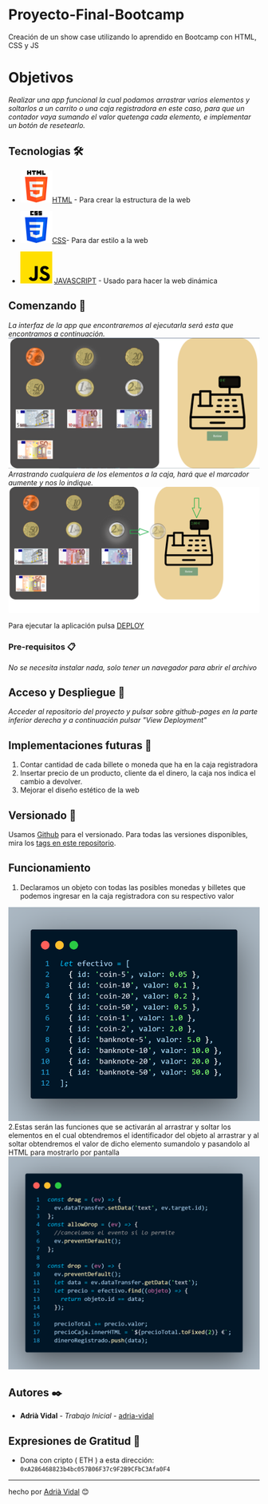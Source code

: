 # Proyecto-Final-Bootcamp

Creación de un show case utilizando lo aprendido en Bootcamp con HTML, CSS y JS

# Objetivos

_Realizar una app funcional la cual podamos arrastrar varios elementos y soltarlos a un carrito o una caja registradora en este caso, para que un contador vaya sumando el valor quetenga cada elemento, e implementar un botón de resetearlo._

## Tecnologias 🛠️

- ![cap](img/html-5.png)[HTML](https://devdocs.io/html/) - Para crear la estructura de la web

- ![css](img/css-3%20.png)[CSS](https://devdocs.io/css/)- Para dar estilo a la web    
- ![css](img/js.png) [JAVASCRIPT](https://devdocs.io/javascript/) - Usado para hacer la web dinámica
## Comenzando 🚀

_La interfaz de la app que encontraremos al ejecutarla será esta que encontramos a continuación._
![cap](img/interfaz.PNG)
_Arrastrando cualquiera de los elementos a la caja, hará que el marcador aumente y nos lo indique._
![cap](img/arrastrar.png)

Para ejecutar la aplicación pulsa [DEPLOY](https://github.com/adria-vidal)

### Pre-requisitos 📋

_No se necesita instalar nada, solo tener un navegador para abrir el archivo_

## Acceso y Despliegue  📁

_Acceder al repositorio del proyecto y pulsar sobre github-pages en la parte inferior derecha y a continuación pulsar "View Deployment"_


## Implementaciones futuras 📌

1. Contar cantidad de cada billete o moneda que ha en la caja registradora
2. Insertar precio de un producto, cliente da el dinero, la caja nos indica el cambio a devolver.
3. Mejorar el diseño estético de la web

## Versionado 📌

Usamos [Github](https://github.com/) para el versionado. Para todas las versiones disponibles, mira los [tags en este repositorio](https://github.com/adria-vidal/Proyecto-Final-Bootcamp).

## Funcionamiento

1. Declaramos un objeto con todas las posibles monedas y billetes que podemos ingresar en la caja registradora con su respectivo valor

![cap](img/code-object.png)
 2.Estas serán las funciones que se activarán al arrastrar y soltar los elementos en el cual obtendremos el identificador del objeto al arrastrar y al soltar obtendremos el valor de dicho elemento sumandolo y pasandolo al HTML para mostrarlo por pantalla
 ![cap](img/funciones.png)

## Autores ✒️

- **Adrià Vidal** - _Trabajo Inicial_ - [adria-vidal](https://github.com/adria-vidal)

## Expresiones de Gratitud 🎁

- Dona con cripto ( ETH ) a esta dirección: `0xA286468823b4bc057B06F37c9F2B9CFbC3Afa0F4`

---

hecho por [Adrià Vidal](<(https://github.com/adria-vidal)>) 😊
